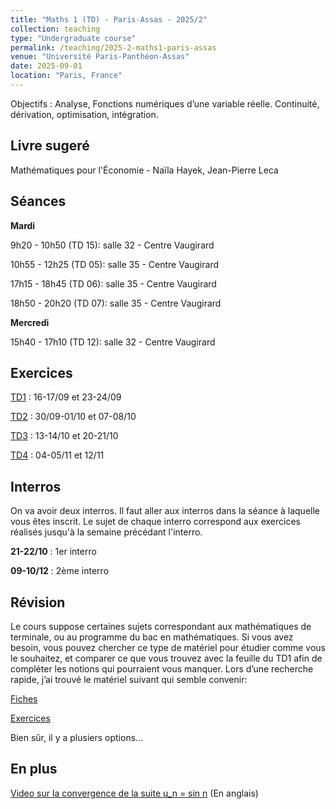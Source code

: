 ```yaml
---
title: "Maths 1 (TD) - Paris-Assas - 2025/2"
collection: teaching
type: "Undergraduate course"
permalink: /teaching/2025-2-maths1-paris-assas
venue: "Université Paris-Panthéon-Assas"
date: 2025-09-01
location: "Paris, France"
---
```


Objectifs : Analyse, Fonctions numériques d’une variable réelle. Continuité, dérivation, optimisation, intégration.

## Livre sugeré

Mathématiques pour l'Économie - Naïla Hayek, Jean-Pierre Leca

## Séances

**Mardi**
   
 9h20 - 10h50 (TD 15): salle 32 - Centre Vaugirard
   
10h55 - 12h25 (TD 05): salle 35 - Centre Vaugirard
            
17h15 - 18h45 (TD 06): salle 35 - Centre Vaugirard
            
18h50 - 20h20 (TD 07): salle 35 - Centre Vaugirard

**Mercredi**

15h40 - 17h10 (TD 12): salle 32 - Centre Vaugirard

## Exercices

[TD1](https://drive.google.com/file/d/1JxQQAFZPD4njPtMl8yRNE2Bc8CHnSTPS/view?usp=sharing) : 16-17/09 et 23-24/09

[TD2](https://drive.google.com/file/d/1GJW8Cfv47OVgvCcp3a2P9Op3u4Ohdibz/view?usp=sharing) : 30/09-01/10 et 07-08/10

[TD3](https://drive.google.com/file/d/1wFFPLdibxp4RLj0izylB3e46vN7eoOx7/view?usp=sharing) : 13-14/10 et 20-21/10

[TD4](https://drive.google.com/file/d/1n0FkEAkqlr3hRdd261t2wmoJa1UyNmNJ/view?usp=sharing) : 04-05/11 et 12/11

## Interros

On va avoir deux interros. Il faut aller aux interros dans la séance à laquelle vous êtes inscrit. Le sujet de chaque interro correspond aux exercices réalisés jusqu'à la semaine précédant l'interro.

**21-22/10** : 1er interro

**09-10/12** : 2ème interro

## Révision

Le cours suppose certaines sujets correspondant aux mathématiques de terminale, ou au programme du bac en mathématiques. Si vous avez besoin, vous pouvez chercher ce type de matériel pour étudier comme vous le souhaitez, et comparer ce que vous trouvez avec la feuille du TD1 afin de compléter les notions qui pourraient vous manquer. Lors d’une recherche rapide, j’ai trouvé le matériel suivant qui semble convenir: 

[Fiches](https://coursmathsaix.fr/fiche-methode-maths-terminale/)

[Exercices](https://www.annales2maths.com/exercices-ts/)

Bien sûr, il y a plusiers options...

## En plus

[Video sur la convergence de la suite u_n = sin n](https://www.youtube.com/watch?v=9mo4u_FGvFw) (En anglais)
